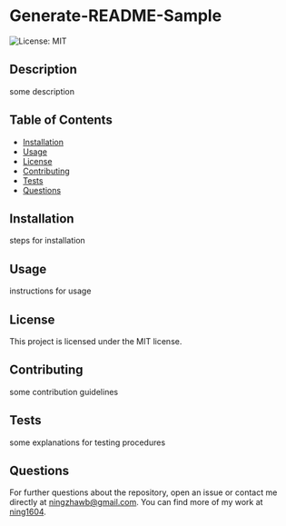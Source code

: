 # Generate-README-Sample
![License: MIT](https://img.shields.io/badge/License-MIT-green)
## Description
some description

## Table of Contents
- [Installation](#installation)
- [Usage](#usage)
- [License](#license)
- [Contributing](#contributing)
- [Tests](#tests)
- [Questions](#questions)

## Installation
steps for installation

## Usage
instructions for usage

## License
This project is licensed under the MIT license.

## Contributing
some contribution guidelines

## Tests
some explanations for testing procedures

## Questions
For further questions about the repository, open an issue or contact me directly at [ningzhawb@gmail.com](mailto:ningzhawb@gmail.com). You can find more of my work at [ning1604](https://github.com/ning1604?tab=repositories).
